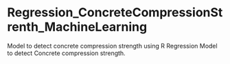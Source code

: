 # Regression_ConcreteCompressionStrenth_MachineLearning
Model to detect concrete compression strength using R
Regression Model to detect Concrete compression strength.

